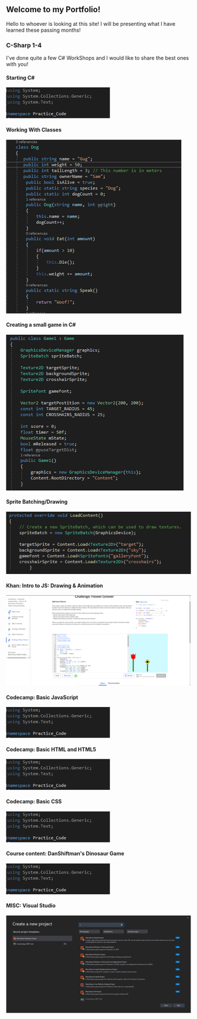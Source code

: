 ## Welcome to my Portfolio! 
<p>Hello to whoever is looking at this site! I will be presenting what I have learned these passing months!</p>


### C-Sharp 1-4

<p> I've done quite a few C# WorkShops and I would like to share the best ones with you!</p>


#### Starting C#
![Picture](Capture2.PNG)
#### Working With Classes
![Picture](Capture.PNG)
#### Creating a small game in C#
![Picture](Capture123.PNG)
#### Sprite Batching/Drawing 
![Picture](epic0.5.PNG)
#### Khan: Intro to JS: Drawing & Animation
![Picture](Epic2.PNG)
#### Codecamp: Basic JavaScript
![Picture](Capture2.PNG)
#### Codecamp: Basic HTML and HTML5
![Picture](Capture2.PNG)
#### Codecamp: Basic CSS
![Picture](Capture2.PNG)
#### Course content: DanShiftman's Dinosaur Game
![Picture](Capture2.PNG)
#### MISC: Visual Studio
![Picture](Epic1.PNG)
